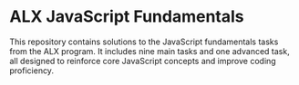 # ALX JavaScript Fundamentals

This repository contains solutions to the JavaScript fundamentals tasks from the ALX program. It includes nine main tasks and one advanced task, all designed to reinforce core JavaScript concepts and improve coding proficiency.
